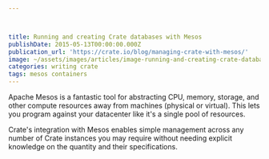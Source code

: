 ```yaml
---



title: Running and creating Crate databases with Mesos
publishDate: 2015-05-13T00:00:00.000Z
publication_url: 'https://crate.io/blog/managing-crate-with-mesos/'
image: ~/assets/images/articles/image-running-and-creating-crate-databases-with.mesos.jpg
categories: writing crate
tags: mesos containers
---
```


Apache Mesos is a fantastic tool for abstracting CPU, memory, storage, and other compute resources away from machines (physical or virtual). This lets you program against your datacenter like it's a single pool of resources.

Crate's integration with Mesos enables simple management across any number of Crate instances you may require without needing explicit knowledge on the quantity and their specifications.
